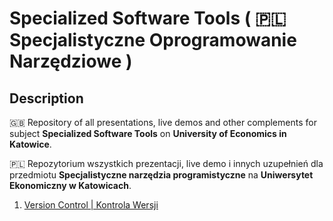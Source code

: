 # Specialized Software Tools ( 🇵🇱 Specjalistyczne Oprogramowanie Narzędziowe )

## Description 

🇬🇧 Repository of all presentations, live demos and other complements for subject **Specialized Software Tools** on **University of Economics in Katowice**.

🇵🇱 Repozytorium wszystkich prezentacji, live demo i innych uzupełnień dla przedmiotu **Specjalistyczne narzędzia programistyczne** na **Uniwersytet Ekonomiczny w Katowicach**.

1. [Version Control | Kontrola Wersji](./presentations/Kontrola%20Wersji.key)